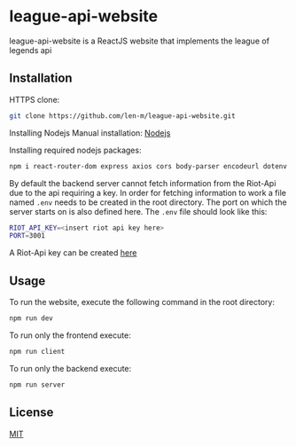 # league-api-website

league-api-website is a ReactJS website that implements the league of legends api

## Installation

HTTPS clone:
```bash
git clone https://github.com/len-m/league-api-website.git
```

Installing Nodejs
Manual installation: [Nodejs](https://nodejs.org/en/download/)

Installing required nodejs packages:
```bash
npm i react-router-dom express axios cors body-parser encodeurl dotenv memory-cache node-fetch nodemon concurrently
```

By default the backend server cannot fetch information from the Riot-Api due to the api requiring a key. In order for fetching information to work a file named `.env` needs to be created in the root directory. The port on which the server starts on is also defined here. The `.env` file should look like this:
```bash
RIOT_API_KEY=<insert riot api key here>
PORT=3001 
```

A Riot-Api key can be created [here](https://developer.riotgames.com/)

## Usage

To run the website, execute the following command in the root directory:
```bash
npm run dev
```
To run only the frontend execute:
```bash
npm run client
```
To run only the backend execute:
```bash
npm run server
```

## License
[MIT](https://choosealicense.com/licenses/mit/)
